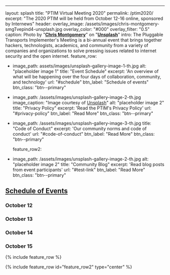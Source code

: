 ---
layout: splash
title: "PTIM Virtual Meeting 2020"
permalink: /ptim2020/
excerpt: "The 2020 PTIM will be held from October 12-16 online, sponsored by Internews"
header:
  overlay_image:  /assets/images/chris-montgomery-smgTvepind4-unsplash.jpg
    overlay_color: "#000"
  	overlay_filter: "0.5"
  caption: Photo by "[**Chris Montgomery**](https://unsplash.com/@cwmonty)" on "[**Unsplash**](https://unsplash.com/s/photos/conference)"
  intro: 
 The Pluggable Transports Implementer's Meeting is a bi-annual event that brings together hackers, technologists, academics, and community from a variety of companies and organizations to solve pressing issues related to internet security and the open internet.
feature_row:
  - image_path: assets/images/unsplash-gallery-image-1-th.jpg
    alt: "placeholder image 1"
    title: "Event Schedule"
    excerpt: 'An overview of what will be happening over the four days of collaboration, community, and technology'
       url: "#schedule"
    btn_label: "Schedule of events"
    btn_class: "btn--primary"

   - image_path: /assets/images/unsplash-gallery-image-2-th.jpg
    image_caption: "Image courtesy of [Unsplash](https://unsplash.com/)"
    alt: "placeholder image 2"
    title: "Privacy Policy"
    excerpt: 'Read the PTIM's Privacy Policy'
     url: "#privacy-policy"
    btn_label: "Read More"
    btn_class: "btn--primary"

  - image_path: /assets/images/unsplash-gallery-image-3-th.jpg
    title: "Code of Conduct"
    excerpt: 'Our community norms and code of conduct'
     url: "#code-of-conduct"
    btn_label: "Read More"
    btn_class: "btn--primary"

    feature_row2:
  - image_path: /assets/images/unsplash-gallery-image-2-th.jpg
    alt: "placeholder image 2"
    title: "Community Blog"
    excerpt: 'Read blog posts from event participants'
    url: "#test-link"
    btn_label: "Read More"
    btn_class: "btn--primary"

## [Schedule of Events](#schedule)

### October 12

### October 13


### October 14



### October 15



{% include feature_row %}

{% include feature_row id="feature_row2" type="center" %}